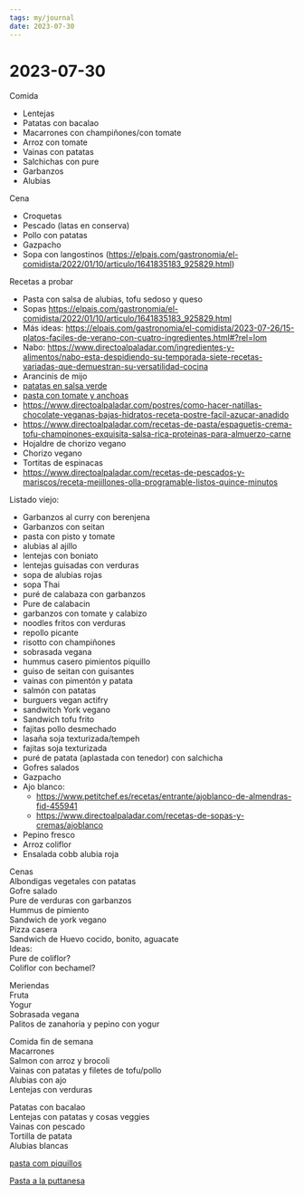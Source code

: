 ```yaml
---
tags: my/journal
date: 2023-07-30
---
```


# 2023-07-30

Comida
- Lentejas
- Patatas con bacalao
- Macarrones con champiñones/con tomate
- Arroz con tomate
- Vainas con patatas
- Salchichas con pure
- Garbanzos
- Alubias

Cena
* Croquetas
* Pescado (latas en conserva)
* Pollo con patatas
* Gazpacho
* Sopa con langostinos (https://elpais.com/gastronomia/el-comidista/2022/01/10/articulo/1641835183_925829.html)


Recetas a probar
* Pasta con salsa de alubias, tofu sedoso y queso
* Sopas https://elpais.com/gastronomia/el-comidista/2022/01/10/articulo/1641835183_925829.html
* Más ideas: https://elpais.com/gastronomia/el-comidista/2023-07-26/15-platos-faciles-de-verano-con-cuatro-ingredientes.html#?rel=lom
* Nabo: https://www.directoalpaladar.com/ingredientes-y-alimentos/nabo-esta-despidiendo-su-temporada-siete-recetas-variadas-que-demuestran-su-versatilidad-cocina
* Arancinis de mijo
* [patatas en salsa verde](https://www.directoalpaladar.com/recetas-de-pescados-y-mariscos/receta-clasica-de-patatas-en-salsa-verde)
* [pasta con tomate y anchoas](https://www.directoalpaladar.com/recetario/pasta-con-anchoas-y-salsa-de-tomate)
* https://www.directoalpaladar.com/postres/como-hacer-natillas-chocolate-veganas-bajas-hidratos-receta-postre-facil-azucar-anadido
* https://www.directoalpaladar.com/recetas-de-pasta/espaguetis-crema-tofu-champinones-exquisita-salsa-rica-proteinas-para-almuerzo-carne
* Hojaldre de chorizo vegano
* Chorizo vegano
* Tortitas de espinacas
* https://www.directoalpaladar.com/recetas-de-pescados-y-mariscos/receta-mejillones-olla-programable-listos-quince-minutos

Listado viejo:
- Garbanzos al curry con berenjena  
- Garbanzos con seitan  
- pasta con pisto y tomate  
- alubias al ajillo  
- lentejas con boniato  
- lentejas guisadas con verduras  
- sopa de alubias rojas  
- sopa Thai  
- puré de calabaza con garbanzos  
- Pure de calabacin  
- garbanzos con tomate y calabizo  
- noodles fritos con verduras  
- repollo picante  
- risotto con champiñones  
- sobrasada vegana  
- hummus casero pimientos piquillo  
- guiso de seitan con guisantes  
- vainas con pimentón y patata  
- salmón con patatas  
- burguers vegan actifry  
- sandwitch York vegano  
- Sandwich tofu frito  
- fajitas pollo desmechado  
- lasaña soja texturizada/tempeh  
- fajitas soja texturizada  
- puré de patata (aplastada con tenedor) con salchicha
- Gofres salados  
- Gazpacho  
- Ajo blanco:
	- https://www.petitchef.es/recetas/entrante/ajoblanco-de-almendras-fid-455941
	- https://www.directoalpaladar.com/recetas-de-sopas-y-cremas/ajoblanco
- Pepino fresco  
- Arroz coliflor  
- Ensalada cobb alubia roja 

Cenas  
Albondigas vegetales con patatas  
Gofre salado  
Pure de verduras con garbanzos  
Hummus de pimiento  
Sandwich de york vegano  
Pizza casera  
Sandwich de Huevo cocido, bonito, aguacate  
Ideas:  
Pure de coliflor?  
Coliflor con bechamel?  
  
Meriendas  
Fruta  
Yogur  
Sobrasada vegana  
Palitos de zanahoria y pepino con yogur  
  
Comida fin de semana  
Macarrones  
Salmon con arroz y brocoli  
Vainas con patatas y filetes de tofu/pollo  
Alubias con ajo  
Lentejas con verduras

Patatas con bacalao  
Lentejas con patatas y cosas veggies  
Vainas con pescado  
Tortilla de patata  
Alubias blancas

[pasta com piquillos](https://danzadefogones.com/pasta-con-salsa-de-pimientos-del-piquillo/)

[Pasta a la puttanesa](https://www.directoalpaladar.com/recetas-de-pasta/receta-de-tallarines-a-la-putanesca)